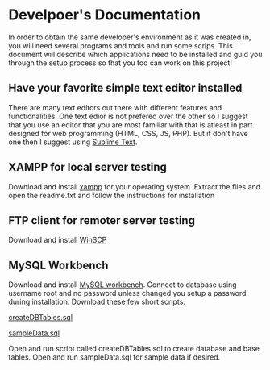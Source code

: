 # Develpoer's Documentation


In order to obtain the same developer's environment as it was created in, you will need several programs and tools and run some scrips. This document will describe which applications need to be installed and guid you through the setup process so that you too can work on this project!

## Have your favorite simple text editor installed

There are many text editors out there with different features and functionalities. One text edior is not prefered over the other so I suggest that you use an editor that you are most familiar with that is atleast in part designed for web programming (HTML, CSS, JS, PHP).
But if don't have one then I suggest using [Sublime Text](https://www.sublimetext.com/3).

## XAMPP for local server testing

Download and install [xampp](https://www.apachefriends.org/download.html) for your operating system. Extract the files and open the readme.txt and follow the instructions for installation


## FTP client for remoter server testing

Download and install [WinSCP](https://winscp.net/eng/download.php)

## MySQL Workbench

Download and install [MySQL workbench](https://dev.mysql.com/downloads/workbench/). Connect to database using username root and no password unless changed you setup a password during installation. Download these few short scripts:

[createDBTables.sql](https://github.com/IanShepard/VisitorCollectionTool/blob/master/Auxiliary%20Files/createDBTables.sql)

[sampleData.sql](https://github.com/IanShepard/VisitorCollectionTool/blob/master/Auxiliary%20Files/sampleData.sql)

Open and run script called createDBTables.sql to create database and base tables. Open and run sampleData.sql for sample data if desired.
